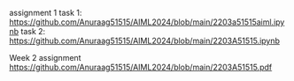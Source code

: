 assignment 1 
task 1: https://github.com/Anuraag51515/AIML2024/blob/main/2203a51515aiml.ipynb
task 2: https://github.com/Anuraag51515/AIML2024/blob/main/2203A51515.ipynb

Week 2 assignment https://github.com/Anuraag51515/AIML2024/blob/main/2203A51515.pdf
